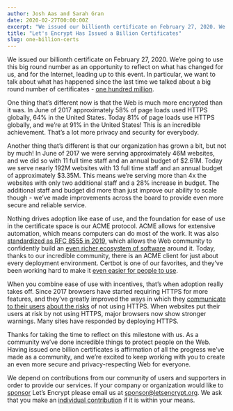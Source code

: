 ```yaml
---
author: Josh Aas and Sarah Gran
date: 2020-02-27T00:00:00Z
excerpt: "We issued our billionth certificate on February 27, 2020. We’re going to use this big round number as an opportunity to reflect on what has changed for us, and for the Internet, leading up to this event."
title: "Let's Encrypt Has Issued a Billion Certificates"
slug: one-billion-certs
---
```


We issued our billionth certificate on February 27, 2020. We’re going to use this big round number as an opportunity to reflect on what has changed for us, and for the Internet, leading up to this event. In particular, we want to talk about what has happened since the last time we talked about a big round number of certificates - [one hundred million](https://letsencrypt.org/2017/06/28/hundred-million-certs.html).

One thing that’s different now is that the Web is much more encrypted than it was. In June of 2017 approximately 58% of page loads used HTTPS globally, 64% in the United States. Today 81% of page loads use HTTPS globally, and we’re at 91% in the United States! This is an incredible achievement. That’s a lot more privacy and security for everybody.

Another thing that’s different is that our organization has grown a bit, but not by much! In June of 2017 we were serving approximately 46M websites, and we did so with 11 full time staff and an annual budget of $2.61M. Today we serve nearly 192M websites with 13 full time staff and an annual budget of approximately $3.35M. This means we’re serving more than 4x the websites with only two additional staff and a 28% increase in budget. The additional staff and budget did more than just improve our ability to scale though - we’ve made improvements across the board to provide even more secure and reliable service.

Nothing drives adoption like ease of use, and the foundation for ease of use in the certificate space is our ACME protocol. ACME allows for extensive automation, which means computers can do most of the work. It was also [standardized as RFC 8555 in 2019](https://letsencrypt.org/2019/03/11/acme-protocol-ietf-standard.html), which allows the Web community to confidently build an [even richer ecosystem of software](https://letsencrypt.org/docs/client-options/) around it. Today, thanks to our incredible community, there is an ACME client for just about every deployment environment. Certbot is one of our favorites, and they’ve been working hard to make it [even easier for people to use](https://www.eff.org/deeplinks/2019/10/certbot-usability-case-study-making-it-easier-get-https-certificates).

When you combine ease of use with incentives, that’s when adoption really takes off. Since 2017 browsers have started requiring HTTPS for more features, and they’ve greatly improved the ways in which they [communicate](https://www.blog.google/products/chrome/milestone-chrome-security-marking-http-not-secure/) [to their users](https://blog.mozilla.org/security/2019/10/15/improved-security-and-privacy-indicators-in-firefox-70/) [about the risks](https://support.apple.com/en-us/HT209084#122) of not using HTTPS. When websites put their users at risk by not using HTTPS, major browsers now show stronger warnings. Many sites have responded by deploying HTTPS.

Thanks for taking the time to reflect on this milestone with us. As a community we’ve done incredible things to protect people on the Web. Having issued one billion certificates is affirmation of all the progress we’ve made as a community, and we’re excited to keep working with you to create an even more secure and privacy-respecting Web for everyone.

We depend on contributions from our community of users and supporters in order to provide our services. If your company or organization would like to [sponsor](https://www.abetterinternet.org/sponsor/) Let’s Encrypt please email us at [sponsor@letsencrypt.org](mailto:sponsor@letsencrypt.org). We ask that you make an [individual contribution](https://letsencrypt.org/donate/) if it is within your means.
